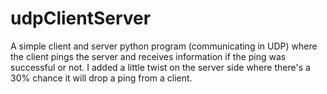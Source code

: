 # udpClientServer
A simple client and server python program (communicating in UDP) where the client pings the server and receives information if the ping was successful or not.
I added a little twist on the server side where there's a 30% chance it will drop a ping from a client.
